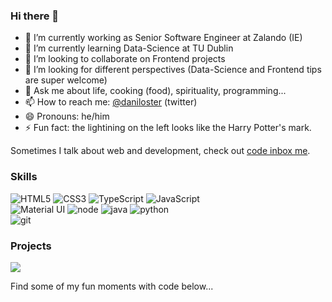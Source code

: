 ### Hi there 👋

<!--
**daniloster/daniloster** is a ✨ _special_ ✨ repository because its `README.md` (this file) appears on your GitHub profile.

Here are some ideas to get you started:

-->

- 🔭 I’m currently working as Senior Software Engineer at Zalando (IE)
- 🌱 I’m currently learning Data-Science at TU Dublin
- 👯 I’m looking to collaborate on Frontend projects
- 🤔 I’m looking for different perspectives (Data-Science and Frontend tips are super welcome)
- 💬 Ask me about life, cooking (food), spirituality, programming...
- 📫 How to reach me: [@daniloster](https://twitter.com/daniloster) (twitter)
- 😄 Pronouns: he/him
- ⚡ Fun fact: the lightining on the left looks like the Harry Potter's mark. 

Sometimes I talk about web and development, check out [code inbox me](https://codeinbox.me/).


### Skills


![HTML5](https://img.shields.io/badge/html%205-grey?style=for-the-badge&logo=html5&logoColor=white&labelColor=00C756)
![CSS3](https://img.shields.io/badge/css%203-grey?style=for-the-badge&logo=css3&logoColor=white&labelColor=00C756)
![TypeScript](https://img.shields.io/badge/typescript-grey?style=for-the-badge&logo=typescript&logoColor=white&labelColor=00C756)
![JavaScript](https://img.shields.io/badge/-JavaScript-grey?style=for-the-badge&logo=javascript&logoColor=white&labelColor=00C756)
<br>
![Material UI](https://img.shields.io/badge/-materialui-grey?style=for-the-badge&logo=material-ui&logoColor=white&labelColor=00C756)
![node](https://img.shields.io/badge/-node-grey?style=for-the-badge&logo=node.js&logoColor=white&labelColor=00C756)
![java](https://img.shields.io/badge/-java-grey?style=for-the-badge&logo=java&logoColor=white&labelColor=00C756)
![python](https://img.shields.io/badge/-python-grey?style=for-the-badge&logo=python&logoColor=white&labelColor=00C756)
<br>
![git](https://img.shields.io/badge/-git-grey?style=for-the-badge&logo=git&logoColor=white&labelColor=00C756)



### Projects

<img src="https://github-readme-stats.vercel.app/api?username=daniloster&show_icons=true&theme=radical&title_color=00C756&text_color=fff&icon_color=00C756">

Find some of my fun moments with code below...
